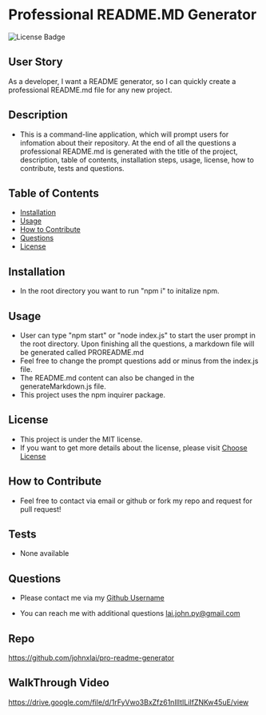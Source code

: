 # Professional README.MD Generator

![License Badge](https://img.shields.io/badge/license-MIT-brightgreen)

## User Story
As a developer, I want a README generator, so I can quickly create a professional README.md file for any new project.

## Description
* This is a command-line application, which will prompt users for infomation about their repository. At the end of all the questions a professional README.md is generated with the title of the project, description, table of contents, installation steps, usage, license, how to contribute, tests and questions.

## Table of Contents
- [Installation](#installation)
- [Usage](#usage)
- [How to Contribute](#how-to-contribute)
- [Questions](#questions)
- [License](#license)

## Installation
* In the root directory you want to run "npm i" to initalize npm.

## Usage
* User can type "npm start" or "node index.js" to start the user prompt in the root directory. Upon finishing all the questions, a markdown file will be generated called PROREADME.md
* Feel free to change the prompt questions add or minus from the index.js file.
* The README.md content can also be changed in the generateMarkdown.js file.
* This project uses the npm inquirer package.


## License
* This project is under the MIT license.
* If you want to get more details about the license, please visit [Choose License](https://choosealicense.com "Choose License")

## How to Contribute
* Feel free to contact via email or github or fork my repo and request for pull request!

## Tests
* None available

## Questions
* Please contact me via my [Github Username](https://github.com/johnxlai)

* You can reach me with additional questions <a href="mailto:lai.john.py@gmail.com">lai.john.py@gmail.com</a>


## Repo
https://github.com/johnxlai/pro-readme-generator
## WalkThrough Video
https://drive.google.com/file/d/1rFyVwo3BxZfz61nIlltILiIfZNKw45uE/view

